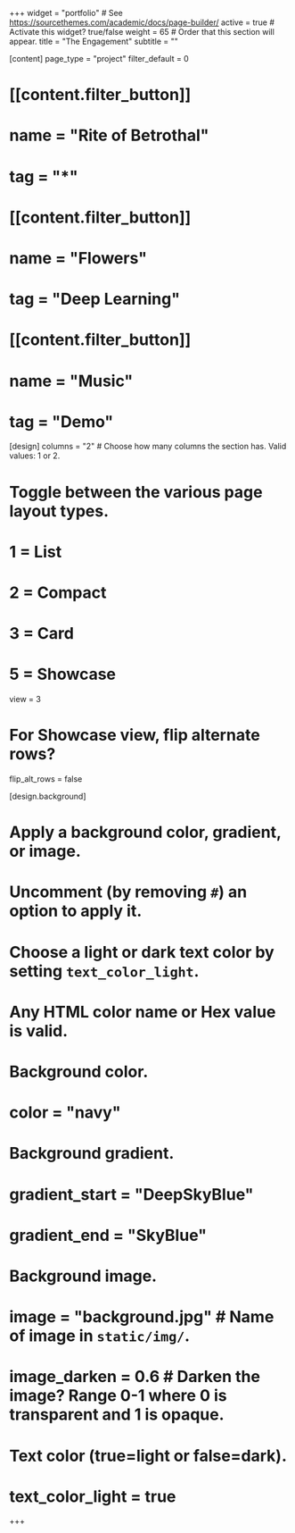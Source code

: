+++
widget = "portfolio"  # See https://sourcethemes.com/academic/docs/page-builder/
active = true  # Activate this widget? true/false
weight = 65  # Order that this section will appear.
title = "The Engagement"
subtitle = ""

[content]
  page_type = "project"
  filter_default = 0
  
  # [[content.filter_button]]
  #   name = "Rite of Betrothal"
  #   tag = "*"
  
  # [[content.filter_button]]
  #   name = "Flowers"
  #   tag = "Deep Learning"
  
  # [[content.filter_button]]
  #   name = "Music"
  #   tag = "Demo"

[design]
  columns = "2"   # Choose how many columns the section has. Valid values: 1 or 2.

  # Toggle between the various page layout types.
  #   1 = List
  #   2 = Compact
  #   3 = Card
  #   5 = Showcase
  view = 3

  # For Showcase view, flip alternate rows?
  flip_alt_rows = false

[design.background]
  # Apply a background color, gradient, or image.
  #   Uncomment (by removing `#`) an option to apply it.
  #   Choose a light or dark text color by setting `text_color_light`.
  #   Any HTML color name or Hex value is valid.
  
  # Background color.
  # color = "navy"
  
  # Background gradient.
  # gradient_start = "DeepSkyBlue"
  # gradient_end = "SkyBlue"
  
  # Background image.
  # image = "background.jpg"  # Name of image in `static/img/`.
  # image_darken = 0.6  # Darken the image? Range 0-1 where 0 is transparent and 1 is opaque.

  # Text color (true=light or false=dark).
  # text_color_light = true  

+++















